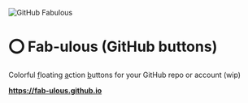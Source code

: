 ![GitHub Fabulous](https://fab-ulous.github.io/github-fabulous.png)

# ⭕️ Fab-ulous (GitHub buttons)

Colorful <u>f</u>loating <u>a</u>ction <u>b</u>uttons for your GitHub repo or account (wip)

<strong><https://fab-ulous.github.io></strong>

